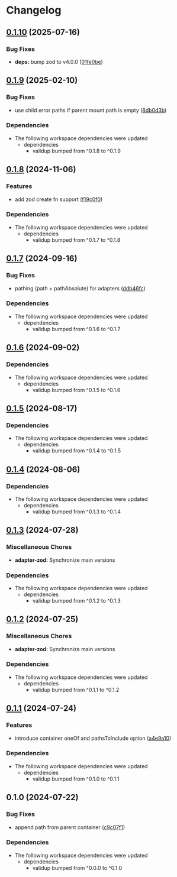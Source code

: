 # Changelog

## [0.1.10](https://github.com/tada5hi/validup/compare/adapter-zod-v0.1.9...adapter-zod-v0.1.10) (2025-07-16)


### Bug Fixes

* **deps:** bump zod to v4.0.0 ([01fe0be](https://github.com/tada5hi/validup/commit/01fe0be9d9686ca71c3809857e93db65e8a3a22a))

## [0.1.9](https://github.com/tada5hi/validup/compare/adapter-zod-v0.1.8...adapter-zod-v0.1.9) (2025-02-10)


### Bug Fixes

* use child error paths if parent mount path is empty ([8db0d3b](https://github.com/tada5hi/validup/commit/8db0d3b92fdf2587dd961236531eb0b6e20cea36))


### Dependencies

* The following workspace dependencies were updated
  * dependencies
    * validup bumped from ^0.1.8 to ^0.1.9

## [0.1.8](https://github.com/tada5hi/validup/compare/adapter-zod-v0.1.7...adapter-zod-v0.1.8) (2024-11-06)


### Features

* add zod create fn support ([f19c0f0](https://github.com/tada5hi/validup/commit/f19c0f0da09f637c7921346dcf492d3a952b7822))


### Dependencies

* The following workspace dependencies were updated
  * dependencies
    * validup bumped from ^0.1.7 to ^0.1.8

## [0.1.7](https://github.com/tada5hi/validup/compare/adapter-zod-v0.1.6...adapter-zod-v0.1.7) (2024-09-16)


### Bug Fixes

* pathing (path + pathAbsolute) for adapters ([ddb46fc](https://github.com/tada5hi/validup/commit/ddb46fcb931d42579744650bc46a4f968b175a46))


### Dependencies

* The following workspace dependencies were updated
  * dependencies
    * validup bumped from ^0.1.6 to ^0.1.7

## [0.1.6](https://github.com/tada5hi/validup/compare/adapter-zod-v0.1.5...adapter-zod-v0.1.6) (2024-09-02)


### Dependencies

* The following workspace dependencies were updated
  * dependencies
    * validup bumped from ^0.1.5 to ^0.1.6

## [0.1.5](https://github.com/tada5hi/validup/compare/adapter-zod-v0.1.4...adapter-zod-v0.1.5) (2024-08-17)


### Dependencies

* The following workspace dependencies were updated
  * dependencies
    * validup bumped from ^0.1.4 to ^0.1.5

## [0.1.4](https://github.com/tada5hi/validup/compare/adapter-zod-v0.1.3...adapter-zod-v0.1.4) (2024-08-06)


### Dependencies

* The following workspace dependencies were updated
  * dependencies
    * validup bumped from ^0.1.3 to ^0.1.4

## [0.1.3](https://github.com/tada5hi/validup/compare/adapter-zod-v0.1.2...adapter-zod-v0.1.3) (2024-07-28)


### Miscellaneous Chores

* **adapter-zod:** Synchronize main versions


### Dependencies

* The following workspace dependencies were updated
  * dependencies
    * validup bumped from ^0.1.2 to ^0.1.3

## [0.1.2](https://github.com/tada5hi/validup/compare/adapter-zod-v0.1.1...adapter-zod-v0.1.2) (2024-07-25)


### Miscellaneous Chores

* **adapter-zod:** Synchronize main versions


### Dependencies

* The following workspace dependencies were updated
  * dependencies
    * validup bumped from ^0.1.1 to ^0.1.2

## [0.1.1](https://github.com/tada5hi/validup/compare/adapter-zod-v0.1.0...adapter-zod-v0.1.1) (2024-07-24)


### Features

* introduce container oneOf and pathsToInclude option ([a4e9a10](https://github.com/tada5hi/validup/commit/a4e9a1045924a7946cd628d282099ec0b788b76f))


### Dependencies

* The following workspace dependencies were updated
  * dependencies
    * validup bumped from ^0.1.0 to ^0.1.1

## 0.1.0 (2024-07-22)


### Bug Fixes

* append path from parent container ([c9c07f1](https://github.com/tada5hi/validup/commit/c9c07f1f003a68799e0ac874f7dd3f47e72af039))


### Dependencies

* The following workspace dependencies were updated
  * dependencies
    * validup bumped from ^0.0.0 to ^0.1.0
